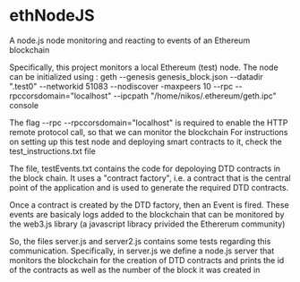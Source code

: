 # ethNodeJS
A node.js node monitoring and reacting to events of an Ethereum blockchain

Specifically, this project monitors a local Ethereum (test) node. The node can be initialized using :
geth --genesis genesis_block.json --datadir ".test0" --networkid 51083 --nodiscover -maxpeers 10 --rpc  --rpccorsdomain="localhost"  --ipcpath "/home/nikos/.ethereum/geth.ipc"  console 

The flag --rpc --rpccorsdomain="localhost" is required to enable the HTTP remote protocol call, so that we can monitor the blockchain
For instructions on setting up this test node and deploying smart contracts to it, check the test_instructions.txt file

The file, testEvents.txt contains the code for depoloying DTD contracts in the block chain. It uses a "contract factory", i.e. a 
contract that is the central point of the application and is used to generate the required DTD contracts.

Once a contract is created by the DTD factory, then an Event is fired. 
These events are basicaly logs added to the blockchain that can be monitored by the web3.js library (a javascript libracy privided the Ethererum community)

So, the files server.js and server2.js contains some tests regarding this communication. Specifically, in server.js we define
a node.js server that monitors the blockchain for the creation of DTD contracts and prints the id of the contracts as well
as the number of the block it was created in 
